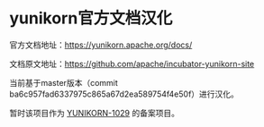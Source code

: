 # yunikorn官方文档汉化

官方文档地址：<https://yunikorn.apache.org/docs/>

文档原文地址：<https://github.com/apache/incubator-yunikorn-site>

当前基于master版本（commit ba6c957fad6337975c865a67d2ea589754f4e50f）进行汉化。

暂时该项目作为 [YUNIKORN-1029](https://issues.apache.org/jira/browse/YUNIKORN-1029) 的备案项目。
